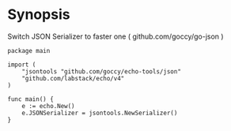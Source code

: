 # Synopsis

Switch JSON Serializer to faster one ( github.com/goccy/go-json )

```
package main

import (
    "jsontools "github.com/goccy/echo-tools/json"
    "github.com/labstack/echo/v4"
)

func main() {
   	e := echo.New()
	e.JSONSerializer = jsontools.NewSerializer()
}
```
